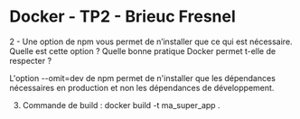 # Docker - TP2 - Brieuc Fresnel

2 - Une option de npm vous permet de n’installer que ce qui est nécessaire. Quelle est cette option ? Quelle bonne pratique Docker permet t-elle de respecter ?

L'option --omit=dev de npm permet de n'installer que les dépendances nécessaires en production et non les dépendances de développement. 

3. Commande de build : docker build -t ma_super_app .